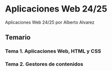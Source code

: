 # Aplicaciones Web 24/25
Aplicaciones Web 24/25 por Alberto Alvarez

## Temario
### Tema 1. Aplicaciones Web, HTML y CSS
### Tema 2. Gestores de contenidos
